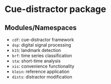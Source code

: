 Cue-distractor package
======================

Modules/Namespaces
------------------

- `cdf`: cue-distractor framework
- `dsp`: digital signal processing
- `k15`: landmark detection
- `brf`: time series classification
- `sta`: short-time analysis
- `xis`: convenience functionality
- `klein`: reference application
- `dists`: distractor modification

